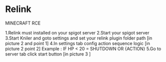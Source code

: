 # Relink
MINECRAFT RCE

1.Relink must installed on your spigot server
2.Start your spigot server
3.Start Kniler and goto settings and set your relink plugin folder path [in picture 2 and point 1]
4.In settings tab config action sequence logic [in picture 2 point 2]
Example :
IF HP < 20 = SHUTDOWN OR {ACTION}
5.Go to server tab click start button [in picture 3 ]
